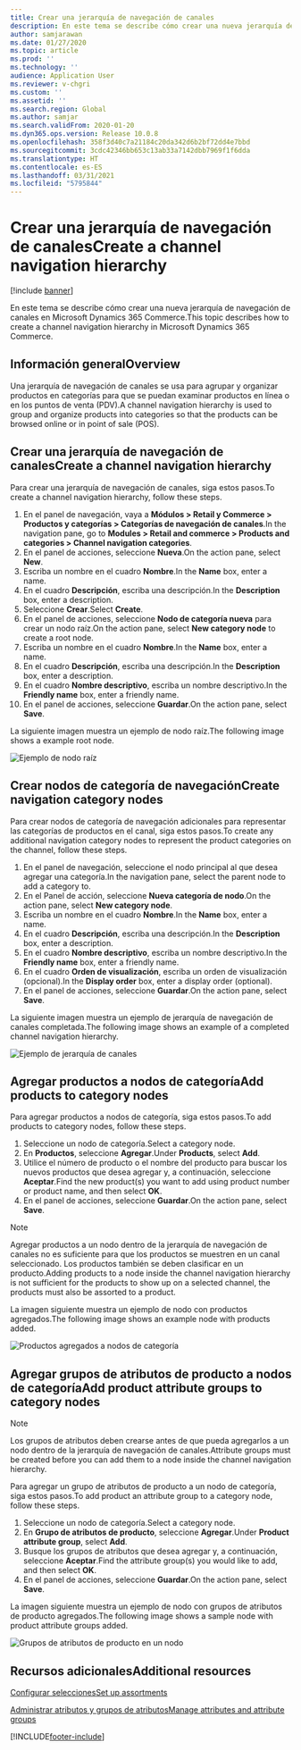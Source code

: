 ```yaml
---
title: Crear una jerarquía de navegación de canales
description: En este tema se describe cómo crear una nueva jerarquía de navegación de canales en Microsoft Dynamics 365 Commerce.
author: samjarawan
ms.date: 01/27/2020
ms.topic: article
ms.prod: ''
ms.technology: ''
audience: Application User
ms.reviewer: v-chgri
ms.custom: ''
ms.assetid: ''
ms.search.region: Global
ms.author: samjar
ms.search.validFrom: 2020-01-20
ms.dyn365.ops.version: Release 10.0.8
ms.openlocfilehash: 358f3d40c7a21184c20da342d6b2bf72dd4e7bbd
ms.sourcegitcommit: 3cdc42346bb653c13ab33a7142dbb7969f1f6dda
ms.translationtype: HT
ms.contentlocale: es-ES
ms.lasthandoff: 03/31/2021
ms.locfileid: "5795844"
---
```

# <a name="create-a-channel-navigation-hierarchy"></a><span data-ttu-id="7e591-103">Crear una jerarquía de navegación de canales</span><span class="sxs-lookup"><span data-stu-id="7e591-103">Create a channel navigation hierarchy</span></span>


[!include [banner](includes/banner.md)]

<span data-ttu-id="7e591-104">En este tema se describe cómo crear una nueva jerarquía de navegación de canales en Microsoft Dynamics 365 Commerce.</span><span class="sxs-lookup"><span data-stu-id="7e591-104">This topic describes how to create a channel navigation hierarchy in Microsoft Dynamics 365 Commerce.</span></span>

## <a name="overview"></a><span data-ttu-id="7e591-105">Información general</span><span class="sxs-lookup"><span data-stu-id="7e591-105">Overview</span></span>

<span data-ttu-id="7e591-106">Una jerarquía de navegación de canales se usa para agrupar y organizar productos en categorías para que se puedan examinar productos en línea o en los puntos de venta (PDV).</span><span class="sxs-lookup"><span data-stu-id="7e591-106">A channel navigation hierarchy is used to group and organize products into categories so that the products can be browsed online or in point of sale (POS).</span></span>

## <a name="create-a-channel-navigation-hierarchy"></a><span data-ttu-id="7e591-107">Crear una jerarquía de navegación de canales</span><span class="sxs-lookup"><span data-stu-id="7e591-107">Create a channel navigation hierarchy</span></span>

<span data-ttu-id="7e591-108">Para crear una jerarquía de navegación de canales, siga estos pasos.</span><span class="sxs-lookup"><span data-stu-id="7e591-108">To create a channel navigation hierarchy, follow these steps.</span></span>

1. <span data-ttu-id="7e591-109">En el panel de navegación, vaya a **Módulos \> Retail y Commerce \> Productos y categorías \> Categorías de navegación de canales**.</span><span class="sxs-lookup"><span data-stu-id="7e591-109">In the navigation pane, go to **Modules \> Retail and commerce \> Products and categories \> Channel navigation categories**.</span></span>
1. <span data-ttu-id="7e591-110">En el panel de acciones, seleccione **Nueva**.</span><span class="sxs-lookup"><span data-stu-id="7e591-110">On the action pane, select **New**.</span></span>
1. <span data-ttu-id="7e591-111">Escriba un nombre en el cuadro **Nombre**.</span><span class="sxs-lookup"><span data-stu-id="7e591-111">In the **Name** box, enter a name.</span></span>
1. <span data-ttu-id="7e591-112">En el cuadro **Descripción**, escriba una descripción.</span><span class="sxs-lookup"><span data-stu-id="7e591-112">In the **Description** box, enter a description.</span></span>
1. <span data-ttu-id="7e591-113">Seleccione **Crear**.</span><span class="sxs-lookup"><span data-stu-id="7e591-113">Select **Create**.</span></span>
1. <span data-ttu-id="7e591-114">En el panel de acciones, seleccione **Nodo de categoría nueva** para crear un nodo raíz.</span><span class="sxs-lookup"><span data-stu-id="7e591-114">On the action pane, select **New category node** to create a root node.</span></span>
1. <span data-ttu-id="7e591-115">Escriba un nombre en el cuadro **Nombre**.</span><span class="sxs-lookup"><span data-stu-id="7e591-115">In the **Name** box, enter a name.</span></span>
1. <span data-ttu-id="7e591-116">En el cuadro **Descripción**, escriba una descripción.</span><span class="sxs-lookup"><span data-stu-id="7e591-116">In the **Description** box, enter a description.</span></span>
1. <span data-ttu-id="7e591-117">En el cuadro **Nombre descriptivo**, escriba un nombre descriptivo.</span><span class="sxs-lookup"><span data-stu-id="7e591-117">In the **Friendly name** box, enter a friendly name.</span></span>
1. <span data-ttu-id="7e591-118">En el panel de acciones, seleccione **Guardar**.</span><span class="sxs-lookup"><span data-stu-id="7e591-118">On the action pane, select **Save**.</span></span>

<span data-ttu-id="7e591-119">La siguiente imagen muestra un ejemplo de nodo raíz.</span><span class="sxs-lookup"><span data-stu-id="7e591-119">The following image shows a example root node.</span></span>

![Ejemplo de nodo raíz](media/create-channel-hierarchy-1.png)

## <a name="create-navigation-category-nodes"></a><span data-ttu-id="7e591-121">Crear nodos de categoría de navegación</span><span class="sxs-lookup"><span data-stu-id="7e591-121">Create navigation category nodes</span></span>

<span data-ttu-id="7e591-122">Para crear nodos de categoría de navegación adicionales para representar las categorías de productos en el canal, siga estos pasos.</span><span class="sxs-lookup"><span data-stu-id="7e591-122">To create any additional navigation category nodes to represent the product categories on the channel, follow these steps.</span></span>

1. <span data-ttu-id="7e591-123">En el panel de navegación, seleccione el nodo principal al que desea agregar una categoría.</span><span class="sxs-lookup"><span data-stu-id="7e591-123">In the navigation pane, select the parent node to add a category to.</span></span>
1. <span data-ttu-id="7e591-124">En el Panel de acción, seleccione **Nueva categoría de nodo**.</span><span class="sxs-lookup"><span data-stu-id="7e591-124">On the action pane, select **New category node**.</span></span>
1. <span data-ttu-id="7e591-125">Escriba un nombre en el cuadro **Nombre**.</span><span class="sxs-lookup"><span data-stu-id="7e591-125">In the **Name** box, enter a name.</span></span>
1. <span data-ttu-id="7e591-126">En el cuadro **Descripción**, escriba una descripción.</span><span class="sxs-lookup"><span data-stu-id="7e591-126">In the **Description** box, enter a description.</span></span>
1. <span data-ttu-id="7e591-127">En el cuadro **Nombre descriptivo**, escriba un nombre descriptivo.</span><span class="sxs-lookup"><span data-stu-id="7e591-127">In the **Friendly name** box, enter a friendly name.</span></span>
1. <span data-ttu-id="7e591-128">En el cuadro **Orden de visualización**, escriba un orden de visualización (opcional).</span><span class="sxs-lookup"><span data-stu-id="7e591-128">In the **Display order** box, enter a display order (optional).</span></span>
1. <span data-ttu-id="7e591-129">En el panel de acciones, seleccione **Guardar**.</span><span class="sxs-lookup"><span data-stu-id="7e591-129">On the action pane, select **Save**.</span></span>

<span data-ttu-id="7e591-130">La siguiente imagen muestra un ejemplo de jerarquía de navegación de canales completada.</span><span class="sxs-lookup"><span data-stu-id="7e591-130">The following image shows an example of a completed channel navigation hierarchy.</span></span>

![Ejemplo de jerarquía de canales](media/create-channel-hierarchy-2.png)

## <a name="add-products-to-category-nodes"></a><span data-ttu-id="7e591-132">Agregar productos a nodos de categoría</span><span class="sxs-lookup"><span data-stu-id="7e591-132">Add products to category nodes</span></span>

<span data-ttu-id="7e591-133">Para agregar productos a nodos de categoría, siga estos pasos.</span><span class="sxs-lookup"><span data-stu-id="7e591-133">To add products to category nodes, follow these steps.</span></span>

1. <span data-ttu-id="7e591-134">Seleccione un nodo de categoría.</span><span class="sxs-lookup"><span data-stu-id="7e591-134">Select a category node.</span></span>
1. <span data-ttu-id="7e591-135">En **Productos**, seleccione **Agregar**.</span><span class="sxs-lookup"><span data-stu-id="7e591-135">Under **Products**, select **Add**.</span></span>
1. <span data-ttu-id="7e591-136">Utilice el número de producto o el nombre del producto para buscar los nuevos productos que desea agregar y, a continuación, seleccione **Aceptar**.</span><span class="sxs-lookup"><span data-stu-id="7e591-136">Find the new product(s) you want to add using product number or product name, and then select **OK**.</span></span>
1. <span data-ttu-id="7e591-137">En el panel de acciones, seleccione **Guardar**.</span><span class="sxs-lookup"><span data-stu-id="7e591-137">On the action pane, select **Save**.</span></span>

> [!NOTE]
> <span data-ttu-id="7e591-138">Agregar productos a un nodo dentro de la jerarquía de navegación de canales no es suficiente para que los productos se muestren en un canal seleccionado. Los productos también se deben clasificar en un producto.</span><span class="sxs-lookup"><span data-stu-id="7e591-138">Adding products to a node inside the channel navigation hierarchy is not sufficient for the products to show up on a selected channel, the products must also be assorted to a product.</span></span>

<span data-ttu-id="7e591-139">La imagen siguiente muestra un ejemplo de nodo con productos agregados.</span><span class="sxs-lookup"><span data-stu-id="7e591-139">The following image shows an example node with products added.</span></span>

![Productos agregados a nodos de categoría](media/create-channel-hierarchy-3.png)

## <a name="add-product-attribute-groups-to-category-nodes"></a><span data-ttu-id="7e591-141">Agregar grupos de atributos de producto a nodos de categoría</span><span class="sxs-lookup"><span data-stu-id="7e591-141">Add product attribute groups to category nodes</span></span>

> [!NOTE]
> <span data-ttu-id="7e591-142">Los grupos de atributos deben crearse antes de que pueda agregarlos a un nodo dentro de la jerarquía de navegación de canales.</span><span class="sxs-lookup"><span data-stu-id="7e591-142">Attribute groups must be created before you can add them to a node inside the channel navigation hierarchy.</span></span>

<span data-ttu-id="7e591-143">Para agregar un grupo de atributos de producto a un nodo de categoría, siga estos pasos.</span><span class="sxs-lookup"><span data-stu-id="7e591-143">To add product an attribute group to a category node, follow these steps.</span></span>

1. <span data-ttu-id="7e591-144">Seleccione un nodo de categoría.</span><span class="sxs-lookup"><span data-stu-id="7e591-144">Select a category node.</span></span>
1. <span data-ttu-id="7e591-145">En **Grupo de atributos de producto**, seleccione **Agregar**.</span><span class="sxs-lookup"><span data-stu-id="7e591-145">Under **Product attribute group**, select **Add**.</span></span>
1. <span data-ttu-id="7e591-146">Busque los grupos de atributos que desea agregar y, a continuación, seleccione **Aceptar**.</span><span class="sxs-lookup"><span data-stu-id="7e591-146">Find the attribute group(s) you would like to add, and then select **OK**.</span></span>
1. <span data-ttu-id="7e591-147">En el panel de acciones, seleccione **Guardar**.</span><span class="sxs-lookup"><span data-stu-id="7e591-147">On the action pane, select **Save**.</span></span>

<span data-ttu-id="7e591-148">La imagen siguiente muestra un ejemplo de nodo con grupos de atributos de producto agregados.</span><span class="sxs-lookup"><span data-stu-id="7e591-148">The following image shows a sample node with product attribute groups added.</span></span>

![Grupos de atributos de producto en un nodo](media/create-channel-hierarchy-4.png)

## <a name="additional-resources"></a><span data-ttu-id="7e591-150">Recursos adicionales</span><span class="sxs-lookup"><span data-stu-id="7e591-150">Additional resources</span></span>

[<span data-ttu-id="7e591-151">Configurar selecciones</span><span class="sxs-lookup"><span data-stu-id="7e591-151">Set up assortments</span></span>](set-up-assortments.md)

[<span data-ttu-id="7e591-152">Administrar atributos y grupos de atributos</span><span class="sxs-lookup"><span data-stu-id="7e591-152">Manage attributes and attribute groups</span></span>](attribute-attributegroups-lifecycle.md)


[!INCLUDE[footer-include](../includes/footer-banner.md)]